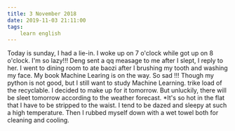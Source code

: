 ```yaml
---
title: 3 November 2018
date: 2019-11-03 21:11:00
tags:
    learn english
---
```

Today is sunday, I had a lie-in. I woke up on 7 o'clock while got up on 8 o'clock. I'm so lazy!!! Deng sent a qq measage to me after I slept, I reply to her. I went to dining room to ate baozi after I brushing my tooth and washing my face. My book Machine Learing is on the way. So sad !!! Though my python is not good, but I still want to study Machine Learning. trike load of the recyclable. I decided to make up for it tomorrow. But unluckily, there will be sleet tomorrow according to the weather forecast. 
*It's so hot in the flat that I have to be stripped to the waist. I tend to be dazed and sleepy at such a high temperature. Then I rubbed myself down with a wet towel both for cleaning and cooling. 